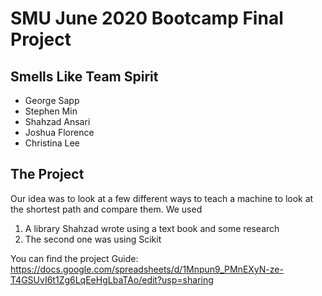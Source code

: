 # SMU June 2020 Bootcamp Final Project
## Smells Like Team Spirit



* George Sapp 
* Stephen Min
* Shahzad Ansari
* Joshua Florence
* Christina Lee

## The Project

Our idea was to look at a few different ways to teach a machine to look at the shortest path and compare them. 
We used
1. A library Shahzad wrote using a text book and some research
2. The second one was using Scikit 

You can find the project Guide: https://docs.google.com/spreadsheets/d/1Mnpun9_PMnEXyN-ze-T4GSUvI6t1Zg6LqEeHgLbaTAo/edit?usp=sharing
